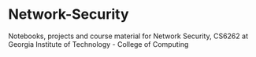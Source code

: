 # Network-Security
Notebooks, projects and course material for Network Security, CS6262 at Georgia Institute of Technology - College of Computing
